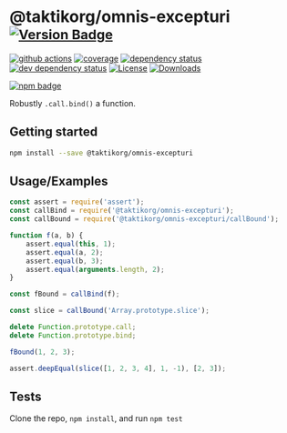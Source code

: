 # @taktikorg/omnis-excepturi <sup>[![Version Badge][npm-version-svg]][package-url]</sup>

[![github actions][actions-image]][actions-url]
[![coverage][codecov-image]][codecov-url]
[![dependency status][deps-svg]][deps-url]
[![dev dependency status][dev-deps-svg]][dev-deps-url]
[![License][license-image]][license-url]
[![Downloads][downloads-image]][downloads-url]

[![npm badge][npm-badge-png]][package-url]

Robustly `.call.bind()` a function.

## Getting started

```sh
npm install --save @taktikorg/omnis-excepturi
```

## Usage/Examples

```js
const assert = require('assert');
const callBind = require('@taktikorg/omnis-excepturi');
const callBound = require('@taktikorg/omnis-excepturi/callBound');

function f(a, b) {
	assert.equal(this, 1);
	assert.equal(a, 2);
	assert.equal(b, 3);
	assert.equal(arguments.length, 2);
}

const fBound = callBind(f);

const slice = callBound('Array.prototype.slice');

delete Function.prototype.call;
delete Function.prototype.bind;

fBound(1, 2, 3);

assert.deepEqual(slice([1, 2, 3, 4], 1, -1), [2, 3]);
```

## Tests

Clone the repo, `npm install`, and run `npm test`

[package-url]: https://npmjs.org/package/@taktikorg/omnis-excepturi
[npm-version-svg]: https://versionbadg.es/ljharb/@taktikorg/omnis-excepturi.svg
[deps-svg]: https://david-dm.org/ljharb/@taktikorg/omnis-excepturi.svg
[deps-url]: https://david-dm.org/ljharb/@taktikorg/omnis-excepturi
[dev-deps-svg]: https://david-dm.org/ljharb/@taktikorg/omnis-excepturi/dev-status.svg
[dev-deps-url]: https://david-dm.org/ljharb/@taktikorg/omnis-excepturi#info=devDependencies
[npm-badge-png]: https://nodei.co/npm/@taktikorg/omnis-excepturi.png?downloads=true&stars=true
[license-image]: https://img.shields.io/npm/l/@taktikorg/omnis-excepturi.svg
[license-url]: LICENSE
[downloads-image]: https://img.shields.io/npm/dm/@taktikorg/omnis-excepturi.svg
[downloads-url]: https://npm-stat.com/charts.html?package=@taktikorg/omnis-excepturi
[codecov-image]: https://codecov.io/gh/ljharb/@taktikorg/omnis-excepturi/branch/main/graphs/badge.svg
[codecov-url]: https://app.codecov.io/gh/ljharb/@taktikorg/omnis-excepturi/
[actions-image]: https://img.shields.io/endpoint?url=https://github-actions-badge-u3jn4tfpocch.runkit.sh/ljharb/@taktikorg/omnis-excepturi
[actions-url]: https://github.com/taktikorg/omnis-excepturi/actions
